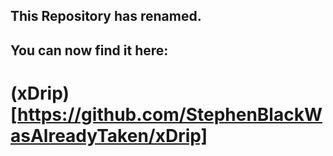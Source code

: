 ## This Repository has renamed. 
## You can now find it here: 
# (xDrip)[https://github.com/StephenBlackWasAlreadyTaken/xDrip]
